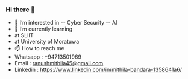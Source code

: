 ### Hi there 👋


 - 👀 I’m interested in
  -- Cyber Security
  -- AI
 - 🌱 I’m currently learning
  - at SLIIT
  - at University of Moratuwa
 - 📫 How to reach me
  - Whatsapp : +94713501969
  - Email : ranushmithila45@gmail.com
  - Linkedin : https://www.linkedin.com/in/mithila-bandara-1358641a6/
<!--
**RanushMithila/RanushMithila** is a ✨ _special_ ✨ repository because its `README.md` (this file) appears on your GitHub profile.

Here are some ideas to get you started:

- 🔭 I’m currently working on ...

- 👯 I’m looking to collaborate on ...
- 🤔 I’m looking for help with ...
- 💬 Ask me about ...
- 📫 How to reach me: ...
- 😄 Pronouns: ...
- ⚡ Fun fact: ...
-->
